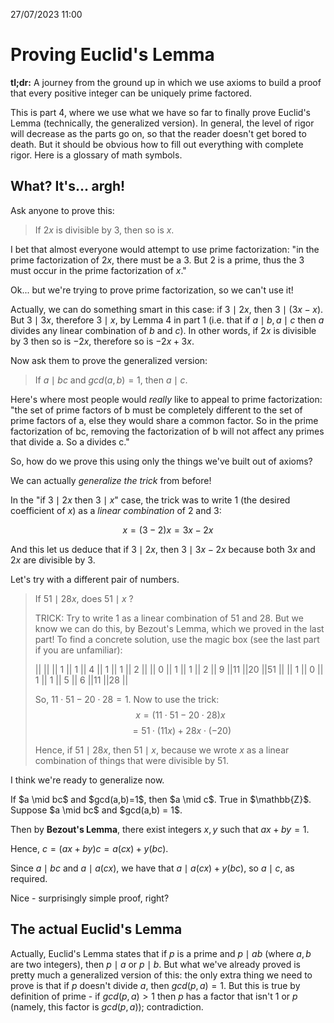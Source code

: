 27/07/2023 11:00
# Proving Euclid's Lemma

**tl;dr:** A journey from the ground up in which we use axioms to build a proof that every positive integer can be uniquely prime factored.

This is part 4, where we use what we have so far to finally prove <DiscreetLink href="https://brilliant.org/wiki/bezouts-identity/">Euclid's Lemma</DiscreetLink> (technically, the generalized version). In general, the level of rigor will decrease as the parts go on, so that the reader doesn't get bored to death. But it should be obvious how to fill out everything with complete rigor. <DiscreetLink href="https://en.wikipedia.org/wiki/Glossary_of_mathematical_symbols">Here</DiscreetLink> is a glossary of math symbols.

## What? It's... argh!

Ask anyone to prove this:

> If $2x$ is divisible by $3$, then so is $x$.

I bet that almost everyone would attempt to use prime factorization: "in the prime factorization of $2x$, there must be a 3. But 2 is a prime, thus the 3 must occur in the prime factorization of $x$."

Ok... but we're trying to prove prime factorization, so we can't use it!

Actually, we can do something smart in this case: if $3 \mid 2x$, then $3 \mid (3x - x)$. But $3 \mid 3x$, therefore $3 \mid x$, by Lemma 4 in part 1 (i.e. that if $a \mid b, a \mid c$ then $a$ divides any linear combination of $b$ and $c$). In other words, if $2x$ is divisible by 3 then so is $-2x$, therefore so is $-2x + 3x$.

Now ask them to prove the generalized version:

> If $a \mid bc$ and $gcd(a,b) = 1$, then $a \mid c$.

Here's where most people would *really* like to appeal to prime factorization: "the set of prime factors of b must be completely different to the set of prime factors of a, else they would share a common factor. So in the prime factorization of bc, removing the factorization of b will not affect any primes that divide a. So a divides c."

So, how do we prove this using only the things we've built out of axioms?

We can actually *generalize the trick* from before!

In the "if $3 \mid 2x$ then $3 \mid x$" case, the trick was to write 1 (the desired coefficient of $x$) as a *linear combination* of 2 and 3:

$$x = (3-2)x = 3x-2x$$

And this let us deduce that if $3 \mid 2x$, then $3 \mid 3x - 2x$ because both $3x$ and $2x$ are divisible by 3.

Let's try with a different pair of numbers.

> If $51 \mid 28x$, does $51 \mid x$ ?
>
> TRICK: Try to write 1 as a linear combination of 51 and 28. But we know we can do this, by Bezout's Lemma, which we proved in the last part! To find a concrete solution, use the magic box (see the last part if you are unfamiliar):
>
> ||    ||     || 1 || 1 || 4 || 1 || 1 || 2 ||
> || 0  ||  1  || 1 || 2 || 9 ||11 ||20 ||51 ||
> || 1  ||  0  || 1 || 1 || 5 || 6 ||11 ||28 ||
>
> So, $11 \cdot 51 - 20 \cdot 28 = 1$.
> Now to use the trick:
> $$x = (11 \cdot 51 - 20 \cdot 28)x$$
> $$ = 51 \cdot (11x) + 28x \cdot (-20)$$
>
> Hence, if $51 \mid 28x$, then $51 \mid x$, because we wrote $x$ as a linear combination of things that were divisible by 51.

I think we're ready to generalize now.

<Prop>
If $a \mid bc$ and $gcd(a,b)=1$, then $a \mid c$. True in $\mathbb{Z}$.
<Proof>
Suppose $a \mid bc$ and $gcd(a,b) = 1$.  

Then by **Bezout's Lemma**, there exist integers $x,y$ such that $ax + by = 1$.

Hence, $c = (ax+by)c = a(cx) + y(bc)$.  

Since $a \mid bc$ and $a \mid a(cx)$, we have that $a \mid a(cx) + y(bc)$, so $a \mid c$, as required.
</Proof>
</Prop>

Nice - surprisingly simple proof, right?

## The actual Euclid's Lemma

Actually, Euclid's Lemma states that if $p$ is a prime and $p \mid ab$ (where $a,b$ are two integers), then $p \mid a$ or $p \mid b$. But what we've already proved is pretty much a generalized version of this: the only extra thing we need to prove is that if $p$ doesn't divide $a$, then $gcd(p, a) = 1$. But this is true by definition of prime - if $gcd(p,a) > 1$ then $p$ has a factor that isn't $1$ or $p$ (namely, this factor is $gcd(p,a)$); contradiction.